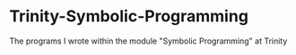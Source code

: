 # Trinity-Symbolic-Programming
The programs I wrote within the module "Symbolic Programming" at Trinity
